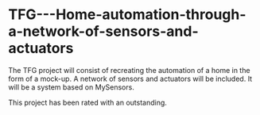 # TFG---Home-automation-through-a-network-of-sensors-and-actuators
The TFG project will consist of recreating the automation of a home in the form of a mock-up. A network of sensors and actuators will be included. It will be a system based on MySensors.


This project has been rated with an outstanding.